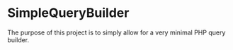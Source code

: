 # SimpleQueryBuilder
The purpose of this project is to simply allow for a very minimal PHP query builder. 
